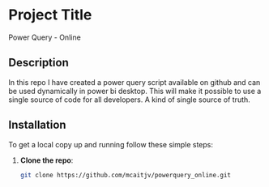 

# Project Title
Power Query - Online

## Description
In this repo I have created a power query script available on github and can be used dynamically in power bi desktop. This will make it possible to use a single source of code for all developers. A kind of single source of truth.

## Installation
To get a local copy up and running follow these simple steps:
1. **Clone the repo**:
   ```bash
   git clone https://github.com/mcaitjv/powerquery_online.git
